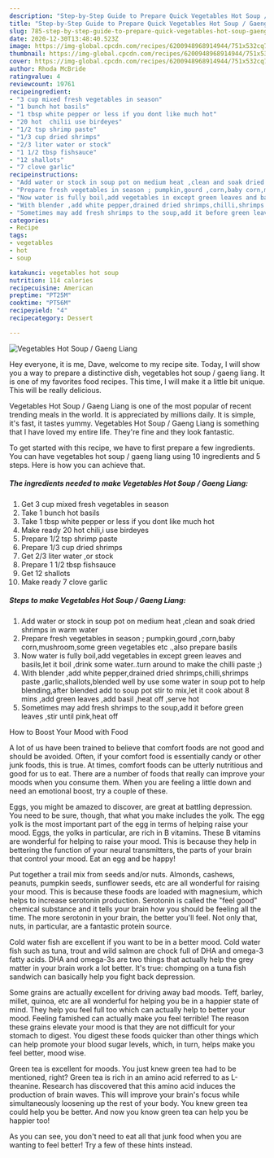 ```yaml
---
description: "Step-by-Step Guide to Prepare Quick Vegetables Hot Soup / Gaeng Liang"
title: "Step-by-Step Guide to Prepare Quick Vegetables Hot Soup / Gaeng Liang"
slug: 785-step-by-step-guide-to-prepare-quick-vegetables-hot-soup-gaeng-liang
date: 2020-12-30T13:48:40.523Z
image: https://img-global.cpcdn.com/recipes/6200948968914944/751x532cq70/vegetables-hot-soup-gaeng-liang-recipe-main-photo.jpg
thumbnail: https://img-global.cpcdn.com/recipes/6200948968914944/751x532cq70/vegetables-hot-soup-gaeng-liang-recipe-main-photo.jpg
cover: https://img-global.cpcdn.com/recipes/6200948968914944/751x532cq70/vegetables-hot-soup-gaeng-liang-recipe-main-photo.jpg
author: Rhoda McBride
ratingvalue: 4
reviewcount: 19761
recipeingredient:
- "3 cup mixed fresh vegetables in season"
- "1 bunch hot basils"
- "1 tbsp white pepper or less if you dont like much hot"
- "20 hot  chilii use birdeyes"
- "1/2 tsp shrimp paste"
- "1/3 cup dried shrimps"
- "2/3 liter water or stock"
- "1 1/2 tbsp fishsauce"
- "12 shallots"
- "7 clove garlic"
recipeinstructions:
- "Add water or stock in soup pot on medium heat ,clean and soak dried shrimps in warm water"
- "Prepare fresh vegetables in season ; pumpkin,gourd ,corn,baby corn,mushroom,some green vegetables etc .,also prepare basils"
- "Now water is fully boil,add vegetables in except green leaves and basils,let it boil ,drink some water..turn around to make the chilli paste ;)"
- "With blender ,add white pepper,drained dried shrimps,chilli,shrimps paste ,garlic,shallots,blended well by use some water in soup pot to help blending,after blended add to soup pot stir to mix,let it cook about 8 mins ,add green leaves ,add basil ,heat off ,serve hot"
- "Sometimes may add fresh shrimps to the soup,add it before green leaves ,stir until pink,heat off"
categories:
- Recipe
tags:
- vegetables
- hot
- soup

katakunci: vegetables hot soup 
nutrition: 114 calories
recipecuisine: American
preptime: "PT25M"
cooktime: "PT56M"
recipeyield: "4"
recipecategory: Dessert

---
```



![Vegetables Hot Soup / Gaeng Liang](https://img-global.cpcdn.com/recipes/6200948968914944/751x532cq70/vegetables-hot-soup-gaeng-liang-recipe-main-photo.jpg)

Hey everyone, it is me, Dave, welcome to my recipe site. Today, I will show you a way to prepare a distinctive dish, vegetables hot soup / gaeng liang. It is one of my favorites food recipes. This time, I will make it a little bit unique. This will be really delicious.



Vegetables Hot Soup / Gaeng Liang is one of the most popular of recent trending meals in the world. It is appreciated by millions daily. It is simple, it's fast, it tastes yummy. Vegetables Hot Soup / Gaeng Liang is something that I have loved my entire life. They're fine and they look fantastic.


To get started with this recipe, we have to first prepare a few ingredients. You can have vegetables hot soup / gaeng liang using 10 ingredients and 5 steps. Here is how you can achieve that.

<!--inarticleads1-->

##### The ingredients needed to make Vegetables Hot Soup / Gaeng Liang:

1. Get 3 cup mixed fresh vegetables in season
1. Take 1 bunch hot basils
1. Take 1 tbsp white pepper or less if you dont like much hot
1. Make ready 20 hot  chili,i use birdeyes
1. Prepare 1/2 tsp shrimp paste
1. Prepare 1/3 cup dried shrimps
1. Get 2/3 liter water ,or stock
1. Prepare 1 1/2 tbsp fishsauce
1. Get 12 shallots
1. Make ready 7 clove garlic




<!--inarticleads2-->

##### Steps to make Vegetables Hot Soup / Gaeng Liang:

1. Add water or stock in soup pot on medium heat ,clean and soak dried shrimps in warm water
1. Prepare fresh vegetables in season ; pumpkin,gourd ,corn,baby corn,mushroom,some green vegetables etc .,also prepare basils
1. Now water is fully boil,add vegetables in except green leaves and basils,let it boil ,drink some water..turn around to make the chilli paste ;)
1. With blender ,add white pepper,drained dried shrimps,chilli,shrimps paste ,garlic,shallots,blended well by use some water in soup pot to help blending,after blended add to soup pot stir to mix,let it cook about 8 mins ,add green leaves ,add basil ,heat off ,serve hot
1. Sometimes may add fresh shrimps to the soup,add it before green leaves ,stir until pink,heat off




How to Boost Your Mood with Food


A lot of us have been trained to believe that comfort foods are not good and should be avoided. Often, if your comfort food is essentially candy or other junk foods, this is true. At times, comfort foods can be utterly nutritious and good for us to eat. There are a number of foods that really can improve your moods when you consume them. When you are feeling a little down and need an emotional boost, try a couple of these.

Eggs, you might be amazed to discover, are great at battling depression. You need to be sure, though, that what you make includes the yolk. The egg yolk is the most important part of the egg in terms of helping raise your mood. Eggs, the yolks in particular, are rich in B vitamins. These B vitamins are wonderful for helping to raise your mood. This is because they help in bettering the function of your neural transmitters, the parts of your brain that control your mood. Eat an egg and be happy!

Put together a trail mix from seeds and/or nuts. Almonds, cashews, peanuts, pumpkin seeds, sunflower seeds, etc are all wonderful for raising your mood. This is because these foods are loaded with magnesium, which helps to increase serotonin production. Serotonin is called the "feel good" chemical substance and it tells your brain how you should be feeling all the time. The more serotonin in your brain, the better you'll feel. Not only that, nuts, in particular, are a fantastic protein source.

Cold water fish are excellent if you want to be in a better mood. Cold water fish such as tuna, trout and wild salmon are chock full of DHA and omega-3 fatty acids. DHA and omega-3s are two things that actually help the grey matter in your brain work a lot better. It's true: chomping on a tuna fish sandwich can basically help you fight back depression. 

Some grains are actually excellent for driving away bad moods. Teff, barley, millet, quinoa, etc are all wonderful for helping you be in a happier state of mind. They help you feel full too which can actually help to better your mood. Feeling famished can actually make you feel terrible! The reason these grains elevate your mood is that they are not difficult for your stomach to digest. You digest these foods quicker than other things which can help promote your blood sugar levels, which, in turn, helps make you feel better, mood wise.

Green tea is excellent for moods. You just knew green tea had to be mentioned, right? Green tea is rich in an amino acid referred to as L-theanine. Research has discovered that this amino acid induces the production of brain waves. This will improve your brain's focus while simultaneously loosening up the rest of your body. You knew green tea could help you be better. And now you know green tea can help you be happier too!

As you can see, you don't need to eat all that junk food when you are wanting to feel better! Try  a few  of  these  hints  instead.

